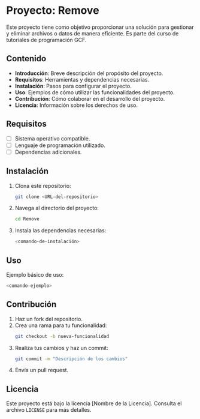 # Proyecto: Remove

Este proyecto tiene como objetivo proporcionar una solución para gestionar y eliminar archivos o datos de manera eficiente. Es parte del curso de tutoriales de programación GCF.

## Contenido

- **Introducción**: Breve descripción del propósito del proyecto.
- **Requisitos**: Herramientas y dependencias necesarias.
- **Instalación**: Pasos para configurar el proyecto.
- **Uso**: Ejemplos de cómo utilizar las funcionalidades del proyecto.
- **Contribución**: Cómo colaborar en el desarrollo del proyecto.
- **Licencia**: Información sobre los derechos de uso.

## Requisitos

- [ ] Sistema operativo compatible.
- [ ] Lenguaje de programación utilizado.
- [ ] Dependencias adicionales.

## Instalación

1. Clona este repositorio:
    ```bash
    git clone <URL-del-repositorio>
    ```
2. Navega al directorio del proyecto:
    ```bash
    cd Remove
    ```
3. Instala las dependencias necesarias:
    ```bash
    <comando-de-instalación>
    ```

## Uso

Ejemplo básico de uso:
```bash
<comando-ejemplo>
```

## Contribución

1. Haz un fork del repositorio.
2. Crea una rama para tu funcionalidad:
    ```bash
    git checkout -b nueva-funcionalidad
    ```
3. Realiza tus cambios y haz un commit:
    ```bash
    git commit -m "Descripción de los cambios"
    ```
4. Envía un pull request.

## Licencia

Este proyecto está bajo la licencia [Nombre de la Licencia]. Consulta el archivo `LICENSE` para más detalles.